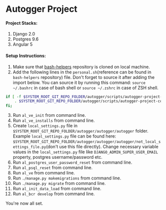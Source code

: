 # Autogger Project

#### Project Stacks:
1. Django 2.0
2. Postgres 9.6
3. Angular 5

#### Setup Instructions:

1. Make sure that [bash-helpers](https://github.com/0PEIN0/bash-helpers) repository is cloned on local machine.
2. Add the following lines in the `personal.sh`(reference can be found in `bash-helpers` repository) file. Don't forget to source it after adding the import below. You can source it by running this command: `source ~/.bashrc` in case of bash shell or `source ~/.zshrc` in case of ZSH shell.
```bash
if [ -f $SYSTEM_ROOT_GIT_REPO_FOLDER/autogger/scripts/autogger-project-core.sh ]; then
    . $SYSTEM_ROOT_GIT_REPO_FOLDER/autogger/scripts/autogger-project-core.sh
fi;
```
3. Run `al_ve_init` from command line.
4. Run `al_ve_installs` from command line.
5. Create `local_settings.py` file in `$SYSTEM_ROOT_GIT_REPO_FOLDER/autogger/autogger/autogger` folder. Example `local_settings.py` file can be found here: `$SYSTEM_ROOT_GIT_REPO_FOLDER/autogger/autogger/autogger/not_local_settings_file.py`(don't use this file directly). Change necessary variable values in the `local_settings.py` file like `DJANGO_ADMIN_SUPER_USER_EMAIL` property, postgres username/password etc.
6. Run `al_postgres_user_password_reset` from command line.
7. Run `al_psql_reset` from command line.
8. Run `al_ve` from command line.
9. Run `./manage.py makemigrations` from command line.
10. Run `./manage.py migrate` from command line.
11. Run `al_init_data_load` from command line.
12. Run `al_bcr develop` from command line.

You're now all set.
